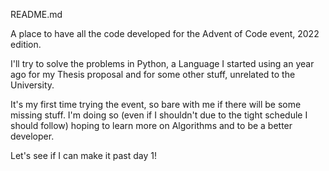 README.md

A place to have all the code developed for the Advent of Code event, 2022 edition.

I'll try to solve the problems in Python, a Language I started using an year ago for my Thesis proposal and for some other stuff, unrelated to the University.

It's my first time trying the event, so bare with me if there will be some missing stuff. 
I'm doing so (even if I shouldn't due to the tight schedule I should follow) hoping to learn more on Algorithms and to be a better developer.

Let's see if I can make it past day 1!